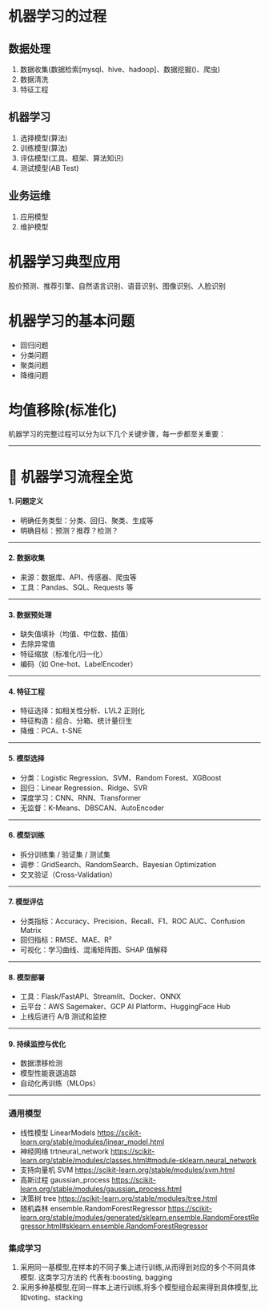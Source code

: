 # 机器学习的过程
## 数据处理
1. 数据收集(数据检索[mysql、hive、hadoop]、数据挖掘()、爬虫)
2. 数据清洗
3. 特征工程
## 机器学习
1. 选择模型(算法)
2. 训练模型(算法)
3. 评估模型(工具、框架、算法知识)
4. 测试模型(AB Test)
## 业务运维
1. 应用模型
2. 维护模型

# 机器学习典型应用
股价预测、推荐引擎、自然语言识别、语音识别、图像识别、人脸识别
# 机器学习的基本问题
- 回归问题
- 分类问题
- 聚类问题
- 降维问题

# 均值移除(标准化)


机器学习的完整过程可以分为以下几个关键步骤，每一步都至关重要：

---

  
  
  
  
# 🧠 机器学习流程全览

#### 1. **问题定义**
- 明确任务类型：分类、回归、聚类、生成等
- 明确目标：预测？推荐？检测？

---

#### 2. **数据收集**
- 来源：数据库、API、传感器、爬虫等
- 工具：Pandas、SQL、Requests 等

---

#### 3. **数据预处理**
- 缺失值填补（均值、中位数、插值）
- 去除异常值
- 特征缩放（标准化/归一化）
- 编码（如 One-hot、LabelEncoder）

---

#### 4. **特征工程**
- 特征选择：如相关性分析、L1/L2 正则化
- 特征构造：组合、分箱、统计量衍生
- 降维：PCA、t-SNE

---

#### 5. **模型选择**
- 分类：Logistic Regression、SVM、Random Forest、XGBoost
- 回归：Linear Regression、Ridge、SVR
- 深度学习：CNN、RNN、Transformer
- 无监督：K-Means、DBSCAN、AutoEncoder

---

#### 6. **模型训练**
- 拆分训练集 / 验证集 / 测试集
- 调参：GridSearch、RandomSearch、Bayesian Optimization
- 交叉验证（Cross-Validation）

---

#### 7. **模型评估**
- 分类指标：Accuracy、Precision、Recall、F1、ROC AUC、Confusion Matrix
- 回归指标：RMSE、MAE、R²
- 可视化：学习曲线、混淆矩阵图、SHAP 值解释

---

#### 8. **模型部署**
- 工具：Flask/FastAPI、Streamlit、Docker、ONNX
- 云平台：AWS Sagemaker、GCP AI Platform、HuggingFace Hub
- 上线后进行 A/B 测试和监控

---

#### 9. **持续监控与优化**
- 数据漂移检测
- 模型性能衰退追踪
- 自动化再训练（MLOps）

---



### 通用模型

- 线性模型	LinearModels	https://scikit-learn.org/stable/modules/linear_model.html
- 神经网络	trtneural_network	https://scikit-learn.org/stable/modules/classes.html#module-sklearn.neural_network
- 支持向量机	SVM	https://scikit-learn.org/stable/modules/svm.html
- 高斯过程	gaussian_process	https://scikit-learn.org/stable/modules/gaussian_process.html
- 决策树	tree	https://scikit-learn.org/stable/modules/tree.html
- 随机森林	ensemble.RandomForestRegressor	https://scikit-learn.org/stable/modules/generated/sklearn.ensemble.RandomForestRegressor.html#sklearn.ensemble.RandomForestRegressor

### 集成学习

1. 采用同一基模型,在样本的不同子集上进行训练,从而得到对应的多个不同具体模型. 这类学习方法的
   代表有:boosting, bagging
2. 采用多种基模型,在同一样本上进行训练,将多个模型组合起来得到具体模型,比如voting、stacking

